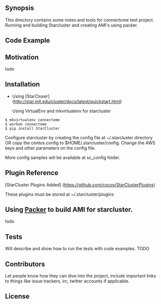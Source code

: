 ## Synopsis

This directory contains some notes and tools for connectome test project.
Running and building Starcluster and creating AMI's using packer.

## Code Example


## Motivation

todo 

## Installation

* Using [StarCluser] (http://star.mit.edu/cluster/docs/latest/quickstart.html)

  Using VirtualEnv and mkvirtualenv for starcluster

```
$ mkvirtualenv connectome
$ workon connectome 
$ pip install StarCluster
```

Configure starcluster by creating the config file at ~/.starcluster directory  OR
copy the centos.config to $HOME/.starcluster/config. 
Change the AWS keys and other parameters on the config file.

More config samples will be available at sc_config folder. 


## Plugin Reference

[StarCluster Plugins Added] (https://github.com/cocoy/StarClusterPlugins)

These plugins must be stored at ~/.starcluster/plugins

## Using [Packer](https://www.packer.io/) to build AMI for starcluster.

todo

## 

## Tests

  Will describe and show how to run the tests with code examples. TODO

## Contributors

Let people know how they can dive into the project, include important links to things like issue trackers, irc, twitter accounts if applicable.

## License
 
  
